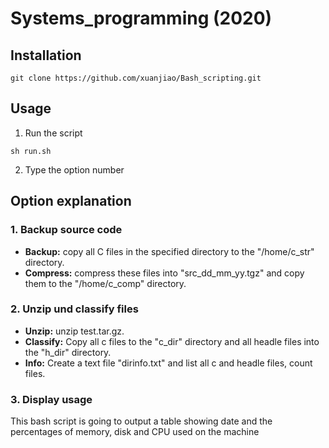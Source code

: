 # Systems_programming (2020)

## Installation 
```
git clone https://github.com/xuanjiao/Bash_scripting.git
```

## Usage 
1.  Run the script
```
sh run.sh
```
2.  Type the option number

## Option explanation

### 1.	Backup source code
* **Backup:** copy all C files in the specified directory to the "/home/c_str" directory.
* **Compress:** compress these files into "src_dd_mm_yy.tgz" and copy them to the "/home/c_comp" directory.

### 2.  Unzip und classify files
* **Unzip:** unzip test.tar.gz. 
* **Classify:** Copy all c files to the "c_dir" directory and all headle files into the "h_dir" directory.
* **Info:** Create a text file "dirinfo.txt" and list all c and headle files, count files.

### 3. Display usage

This bash script is going to output a table showing date and the percentages of memory, disk and CPU used on the machine
